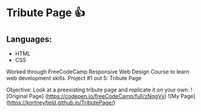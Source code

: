 # Tribute Page :+1: 

## Languages: 
- HTML
- CSS

Worked through FreeCodeCamp Responsive Web Design Course to learn web development skills. 
Project #1 out 5: Tribute Page 

Objective: Look at a preexisting tribute page and replicate it on your own. 
![Original Page] (https://codepen.io/freeCodeCamp/full/zNqgVx)
![My Page] (https://kortneyfield.github.io/TributePage/)
